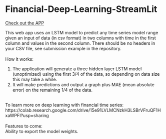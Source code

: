 # Financial-Deep-Learning-StreamLit

[Check out the APP](https://share.streamlit.io/abishpius/financial-deep-learning-streamlit/main/Time_Series_APP.py)

This web app uses an LSTM model to predict any time series model range given an input of data (in csv format) in two columns with time in the first column and values in the second column. There should be no headers in your CSV file, see submission example in the repository.
<br>
<br>
How it works: <br>
1. The application will generate a three hidden layer LSTM model (unoptimized) using the first 3/4 of the data, so depending on data size this may take a while. <br>
2. It will make predictions and output a graph plus MAE (mean absolute error) on the remaining 1/4 of the data. <br>
<br>
To learn more on deep learning with financial time series: <br>
https://colab.research.google.com/drive/15e91LVLMCNzkH3LSBrVFruQF1HxaWPFI?usp=sharing

<br>
<br>
Features to come: <br>
Ability to export the model weights.
